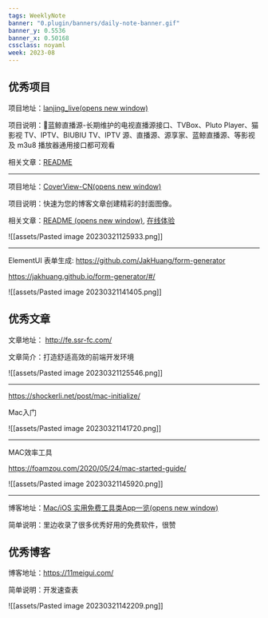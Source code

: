 ```yaml
---
tags: WeeklyNote
banner: "0.plugin/banners/daily-note-banner.gif"
banner_y: 0.5536
banner_x: 0.50168
cssclass: noyaml
week: 2023-08
---
```



## 优秀项目

项目地址：[lanjing_live(opens new window)](https://github.com/Cyril0563/lanjing_live)

项目说明：🐋蓝鲸直播源-长期维护的电视直播源接口、TVBox、Pluto Player、猫影视 TV、IPTV、BIUBIU TV、IPTV 源、直播源、源享家、蓝鲸直播源、等影视及 m3u8 播放器通用接口都可观看

相关文章：[README](https://github.com/Cyril0563/lanjing_live#readme)

---

项目地址：[CoverView-CN(opens new window)](https://github.com/manchan4869/CoverView-CN)

项目说明：快速为您的博客文章创建精彩的封面图像。

相关文章：[README (opens new window)](https://github.com/manchan4869/CoverView-CN#readme), [在线体验](https://covervue.manchan.top/)

![[assets/Pasted image 20230321125933.png]]

---

ElementUI 表单生成: https://github.com/JakHuang/form-generator

https://jakhuang.github.io/form-generator/#/

![[assets/Pasted image 20230321141405.png]]

## 优秀文章

文章地址： http://fe.ssr-fc.com/

文章简介：打造舒适高效的前端开发环境

![[assets/Pasted image 20230321125546.png]]

---

https://shockerli.net/post/mac-initialize/

Mac入门

![[assets/Pasted image 20230321141720.png]]

---

MAC效率工具

https://foamzou.com/2020/05/24/mac-started-guide/

![[assets/Pasted image 20230321145920.png]]

---

博客地址：[Mac/iOS 实用免费工具类App一览(opens new window)](https://zh.okaapps.com/)

简单说明：里边收录了很多优秀好用的免费软件，很赞

## 优秀博客

博客地址：https://11meigui.com/

简单说明：开发速查表

![[assets/Pasted image 20230321142209.png]]

